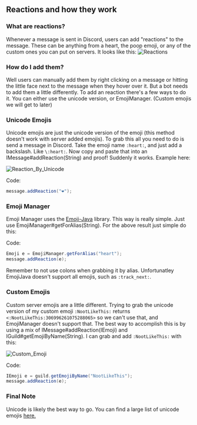 ## Reactions and how they work

### What are reactions?

Whenever a message is sent in Discord, users can add "reactions" to the message. These can be anything from a heart, the poop emoji, or any of the custom ones you can put on servers. It looks like this: ![Reactions](https://i.imgur.com/Bh0bOLq.png)

### How do I add them?

Well users can manually add them by right clicking on a message or hitting the little face next to the message when they hover over it. But a bot needs to add them a little differently. To add an reaction there's a few ways to do it. You can either use the unicode version, or EmojiManager. (Custom emojis we will get to later)

### Unicode Emojis

Unicode emojis are just the unicode version of the emoji (this method doesn't work with server added emojis). To grab this all you need to do is send a message in Discord. Take the emoji name `:heart:`, and just add a backslash. Like `\:heart:`. Now copy and paste that into an IMessage#addReaction(String) and proof! Suddenly it works. Example here:

![Reaction_By_Unicode](https://i.imgur.com/pZmhITs.gif)

Code:
```java
message.addReaction("❤");
```


### Emoji Manager

Emoji Manager uses the [Emoji-Java](https://github.com/vdurmont/emoji-java) library. This way is really simple. Just use EmojiManager#getForAlias(String). For the above result just simple do this:

Code:
```java
Emoji e = EmojiManager.getForAlias("heart");
message.addReaction(e);
```

Remember to not use colons when grabbing it by alias. Unfortunatley EmojiJava doesn't support all emojis, such as `:track_next:`.

### Custom Emojis

Custom server emojis are a little different. Trying to grab the unicode version of my custom emoji `:NootLikeThis:` returns `<:NootLikeThis:306996261075288065>` so we can't use that, and EmojiManager doesn't support that. The best way to accomplish this is by using a mix of IMessage#addReaction(IEmoji) and IGuild#getEmojiByName(String). I can grab and add `:NootLikeThis:` with this:

![Custom_Emoji](https://i.imgur.com/5si0e23.gif)

Code:
```java
IEmoji e = guild.getEmojiByName("NootLikeThis"); 
message.addReaction(e);
```

### Final Note

Unicode is likely the best way to go. You can find a large list of unicode emojis [here.](http://unicode.org/emoji/charts/full-emoji-list.html)
